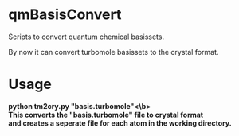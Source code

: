 qmBasisConvert
==============

Scripts to convert quantum chemical basissets.

By now it can convert turbomole basissets to the crystal format.


Usage
=====

<b>python tm2cry.py "basis.turbomole"<\b> <br>
  This converts the "basis.turbomole" file to crystal format <br>
  and creates a seperate file for each atom in the working directory.<br>
